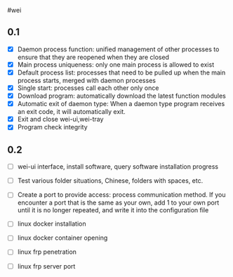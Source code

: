 #wei

## 0.1

- [x] Daemon process function: unified management of other processes to ensure that they are reopened when they are closed
- [x] Main process uniqueness: only one main process is allowed to exist
- [x] Default process list: processes that need to be pulled up when the main process starts, merged with daemon processes
- [x] Single start: processes call each other only once
- [x] Download program: automatically download the latest function modules
- [x] Automatic exit of daemon type: When a daemon type program receives an exit code, it will automatically exit.
- [x] Exit and close wei-ui,wei-tray
- [x] Program check integrity

## 0.2

- [ ] wei-ui interface, install software, query software installation progress
- [ ] Test various folder situations, Chinese, folders with spaces, etc.
- [ ] Create a port to provide access: process communication method. If you encounter a port that is the same as your own, add 1 to your own port until it is no longer repeated, and write it into the configuration file
- [ ] linux docker installation
- [ ] linux docker container opening
- [ ] linux frp penetration
- [ ] linux frp server port

